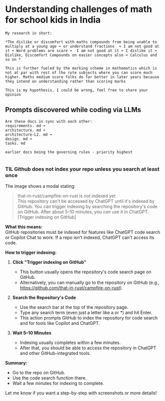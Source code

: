 # Understanding challenges of math for school kids in India

``` text
My research in short:

*The dislike or discomfort with maths compounds from being unable to multiply at a young age ➡️ or understand fractions  ➡️ I am not good at it ➡️ Word problems are scare ➡️  I am not good at it ➡️ I dislike it ➡️ Dislike, Discomfort Compounds on easier concepts also ➡️ Calculus and so on *

This is further fueled by the marking scheme in mathematics which is not at par with rest of the rote subjects where you can score much higher. Maths medium score folks do far better in later years because they intend on understanding rather than scoring marks

This is my hypothesis, I could be wrong, feel free to share your opinion
```

## Prompts discovered while coding via LLMs

``` text
Are these docs in sync with each other: 
requirements. md ➡️
architecture. md ➡️ 
architecture-L2. md ➡️ 
design. md ➡️ 
tasks. md

earlier docs being the governing rules - priority highest


```
### TIL Github does not index your repo unless you search at least once

The image shows a modal stating:

> that-in-rust/campfire-on-rust is not indexed yet  
> This repository can't be accessed by ChatGPT until it's indexed by GitHub. You can trigger indexing by searching the repository's code on GitHub. After about 5–10 minutes, you can use it in ChatGPT.  
> [Trigger indexing on GitHub]

**What this means:**  
GitHub repositories must be indexed for features like ChatGPT code search or Copilot Chat to work. If a repo isn't indexed, ChatGPT can't access its code.

**How to trigger indexing:**  
1. **Click "Trigger indexing on GitHub"**  
   - This button usually opens the repository's code search page on GitHub.
   - Alternatively, you can manually go to the repository on GitHub (e.g., https://github.com/that-in-rust/campfire-on-rust).

2. **Search the Repository's Code**  
   - Use the search bar at the top of the repository page.
   - Type any search term (even just a letter like a or *) and hit Enter.
   - This action prompts GitHub to index the repository for code search and for tools like Copilot and ChatGPT.

3. **Wait 5–10 Minutes**  
   - Indexing usually completes within a few minutes.
   - After that, you should be able to access the repository in ChatGPT and other GitHub-integrated tools.

**Summary:**  
- Go to the repo on GitHub.
- Use the code search function there.
- Wait a few minutes for indexing to complete.

Let me know if you want a step-by-step with screenshots or more details!

